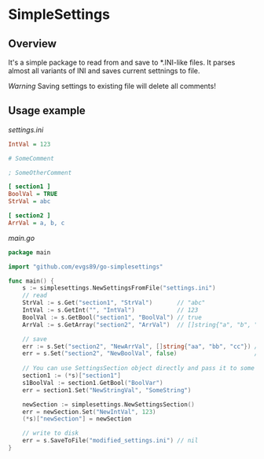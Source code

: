 # SimpleSettings

## Overview

It's a simple package to read from and save to *.INI-like files. It parses almost all variants of INI and saves current settnings to file. 

*Warning* Saving settings to existing file will delete all comments!

## Usage example

_settings.ini_
```ini
IntVal = 123

# SomeComment

; SomeOtherComment

[ section1 ]
BoolVal = TRUE
StrVal = abc

[ section2 ]
ArrVal = a, b, c


```

_main.go_
```go
package main

import "github.com/evgs89/go-simplesettings"

func main() {
	s := simplesettings.NewSettingsFromFile("settings.ini")
	// read
	StrVal := s.Get("section1", "StrVal")       // "abc"
	IntVal := s.GetInt("", "IntVal")            // 123
	BoolVal := s.GetBool("section1", "BoolVal") // true
	ArrVal := s.GetArray("section2", "ArrVal")  // []string{"a", "b", "c"}

	// save
	err := s.Set("section2", "NewArrVal", []string{"aa", "bb", "cc"}) // nil
	err = s.Set("section2", "NewBoolVal", false)                      // nil
    
    // You can use SettingsSection object directly and pass it to some sub-routine
    section1 := (*s)["section1"]
    s1BoolVal := section1.GetBool("BoolVar")
    err = section1.Set("NewStringVal", "SomeString") 	

    newSection := simplesettings.NewSettingsSection()
    err = newSection.Set("NewIntVal", 123)
    (*s)["newSection"] = newSection

	// write to disk
	err = s.SaveToFile("modified_settings.ini") // nil
}
```
